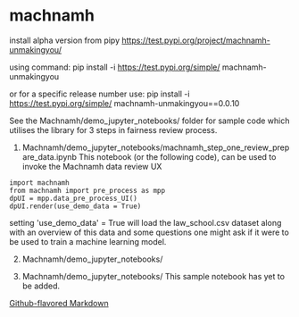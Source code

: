 # machnamh
install alpha version from pipy
https://test.pypi.org/project/machnamh-unmakingyou/

using command:
pip install -i https://test.pypi.org/simple/ machnamh-unmakingyou

or
for a specific release number use:
pip install -i https://test.pypi.org/simple/ machnamh-unmakingyou==0.0.10

See the Machnamh/demo_jupyter_notebooks/ folder for sample code which utilises the library for 3 steps in fairness review process.

1. Machnamh/demo_jupyter_notebooks/machnamh_step_one_review_prepare_data.ipynb
This notebook (or the following code), can be used to invoke the Machnamh data review UX
```
import machnamh 
from machnamh import pre_process as mpp
dpUI = mpp.data_pre_process_UI()
dpUI.render(use_demo_data = True)
```
setting 'use_demo_data' = True will load the law_school.csv dataset along with an overview of this data and some questions one might ask if it were to be used to train a machine learning model.

2. Machnamh/demo_jupyter_notebooks/

3. Machnamh/demo_jupyter_notebooks/
This sample notebook has yet to be added.

[Github-flavored Markdown](https://guides.github.com/features/mastering-markdown/)

